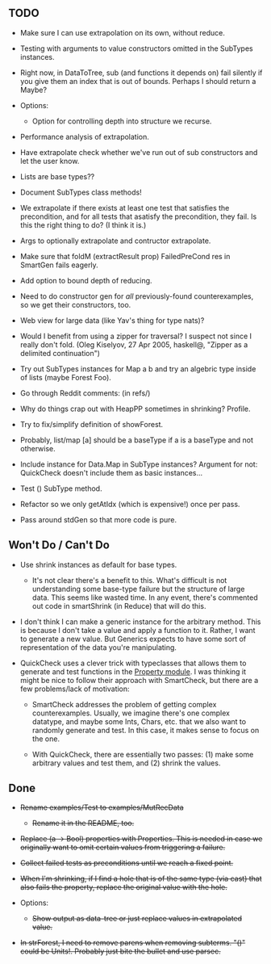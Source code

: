 TODO
-----------------------------------------------

* Make sure I can use extrapolation on its own, without reduce.

* Testing with arguments to value constructors omitted in the SubTypes
  instances.

* Right now, in DataToTree, sub (and functions it depends on) fail silently if
  you give them an index that is out of bounds.  Perhaps I should return a
  Maybe?  

* Options:
  * Option for controlling depth into structure we recurse.

* Performance analysis of extrapolation.

* Have extrapolate check whether we've run out of sub constructors and let the
  user know.

* Lists are base types??

* Document SubTypes class methods!

* We extrapolate if there exists at least one test that satisfies the
  precondition, and for all tests that asatisfy the precondition, they fail.  Is
  this the right thing to do?  (I think it is.)

* Args to optionally extrapolate and contructor extrapolate.

* Make sure that foldM (extractResult prop) FailedPreCond res in SmartGen fails
  eagerly.

* Add option to bound depth of reducing.

* Need to do constructor gen for *all* previously-found counterexamples, so we
get their constructors, too.

* Web view for large data (like Yav's thing for type nats)?

* Would I benefit from using a zipper for traversal?  I suspect not since I 
  really don't fold. (Oleg Kiselyov, 27 Apr 2005, haskell\@, "Zipper as a delimited continuation")

* Try out SubTypes instances for Map a b and try an algebric type inside of
  lists (maybe Forest Foo).

* Go through Reddit comments: (in refs/)

* Why do things crap out with HeapPP sometimes in shrinking?  Profile.

* Try to fix/simplify definition of showForest.

* Probably, list/map [a] should be a baseType if a is a baseType and not
  otherwise.

* Include instance for Data.Map in SubType instances?  Argument for not:
  QuickCheck doesn't include them as basic instances...

* Test () SubType method.

* Refactor so we only getAtIdx (which is expensive!) once per pass.

* Pass around stdGen so that more code is pure.

Won't Do / Can't Do
-----------------------------------------------
* Use shrink instances as default for base types.

  * It's not clear there's a benefit to this.  What's difficult is not
    understanding some base-type failure but the structure of large data.  This
    seems like wasted time.  In any event, there's commented out code in
    smartShrink (in Reduce) that will do this.

* I don't think I can make a generic instance for the arbitrary method.  This is
  because I don't take a value and apply a function to it.  Rather, I want to
  generate a new value.  But Generics expects to have some sort of
  representation of the data you're manipulating.

* QuickCheck uses a clever trick with typeclasses that allows them to generate
  and test functions in the [Property
  module](http://hackage.haskell.org/packages/archive/QuickCheck/2.5/doc/html/src/Test-QuickCheck-Property.html#exhaustive).
  I was thinking it might be nice to follow their approach with SmartCheck, but
  there are a few problems/lack of motivation:

  * SmartCheck addresses the problem of getting complex counterexamples.
    Usually, we imagine there's one complex datatype, and maybe some Ints,
    Chars, etc. that we also want to randomly generate and test.  In this case,
    it makes sense to focus on the one.

  * With QuickCheck, there are essentially two passes: (1) make some arbitrary
    values and test them, and (2) shrink the values.

Done
-----------------------------------------------
* ~~Rename examples/Test to examples/MutRecData~~

  * ~~Rename it in the README, too.~~

* ~~Replace (a -> Bool) properties with Properties.  This is needed in case we
  originally want to omit certain values from triggering a failure.~~

* ~~Collect failed tests as preconditions until we reach a fixed point.~~

* ~~When I'm shrinking, if I find a hole that is of the same type (via cast)
  that also fails the property, replace the original value with the hole.~~

* Options:
  * ~~Show output as data-tree or just replace values in extrapolated value.~~

* ~~In strForest, I need to remove parens when removing subterms.  "()" could be
  Units!.  Probably just bite the bullet and use parsec.~~

